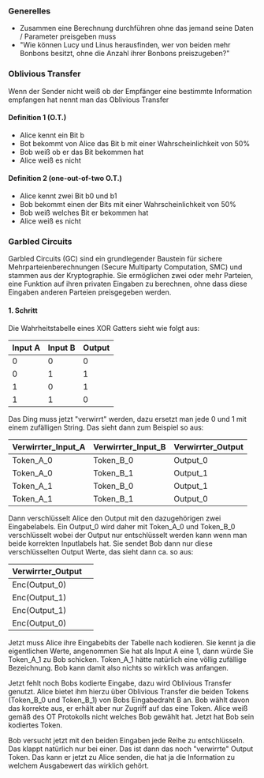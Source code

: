 ### Generelles

- Zusammen eine Berechnung durchführen ohne das jemand seine Daten / Parameter preisgeben muss
- "Wie können Lucy und Linus herausfinden, wer von beiden mehr Bonbons besitzt, ohne die Anzahl ihrer Bonbons preiszugeben?"
### Oblivious Transfer

Wenn der Sender nicht weiß ob der Empfänger eine bestimmte Information empfangen hat nennt man das Oblivious Transfer
#### Definition 1 (O.T.)

- Alice kennt ein Bit b
- Bot bekommt von Alice das Bit b mit einer Wahrscheinlichkeit von 50%
- Bob weiß ob er das Bit bekommen hat
- Alice weiß es nicht
#### Definition 2 (one-out-of-two O.T.)

- Alice kennt zwei Bit b0 und b1
- Bob bekommt einen der Bits mit einer Wahrscheinlichkeit von 50%
- Bob weiß welches Bit er bekommen hat
- Alice weiß es nicht
### Garbled Circuits

Garbled Circuits (GC) sind ein grundlegender Baustein für sichere Mehrparteienberechnungen (Secure Multiparty Computation, SMC) und stammen aus der Kryptographie. Sie ermöglichen zwei oder mehr Parteien, eine Funktion auf ihren privaten Eingaben zu berechnen, ohne dass diese Eingaben anderen Parteien preisgegeben werden.
#### 1. Schritt

Die Wahrheitstabelle eines XOR Gatters sieht wie folgt aus:

| Input A | Input B | Output |
| ------- | ------- | ------ |
| 0       | 0       | 0      |
| 0       | 1       | 1      |
| 1       | 0       | 1      |
| 1       | 1       | 0      |

Das Ding muss jetzt "verwirrt" werden, dazu ersetzt man jede 0 und 1 mit einem zufälligen String. Das sieht dann zum Beispiel so aus:

| Verwirrter_Input_A | Verwirrter_Input_B | Verwirrter_Output |
| ------- | ------- | ------ |
| Token_A_0       | Token_B_0       | Output_0      |
| Token_A_0       | Token_B_1       | Output_1      |
| Token_A_1       | Token_B_0       | Output_1      |
| Token_A_1       | Token_B_1       | Output_0      |

Dann verschlüsselt Alice den Output mit den dazugehörigen zwei Eingabelabels. Ein Output_0 wird daher mit Token_A_0 und Token_B_0 verschlüsselt wobei der Output nur entschlüsselt werden kann wenn man beide korrekten Inputlabels hat. Sie sendet Bob dann nur diese verschlüsselten Output Werte, das sieht dann ca. so aus:

| Verwirrter_Output |     | 
| ----------------- | --- |
| Enc(Output_0)     |     |
| Enc(Output_1)     |     |
| Enc(Output_1)     |     |
| Enc(Output_0)     |     |

Jetzt muss Alice ihre Eingabebits der Tabelle nach kodieren. Sie kennt ja die eigentlichen Werte, angenommen Sie hat als Input A eine 1, dann würde Sie Token_A_1 zu Bob schicken. Token_A_1 hätte natürlich eine völlig zufällige Bezeichnung. Bob kann damit also nichts so wirklich was anfangen.

Jetzt fehlt noch Bobs kodierte Eingabe, dazu wird Oblivious Transfer genutzt. Alice bietet ihm hierzu über Oblivious Transfer die beiden Tokens (Token_B_0 und Token_B_1) von Bobs Eingabedraht B an. Bob wählt davon das korrekte aus, er erhält aber nur Zugriff auf das eine Token. Alice weiß gemäß des OT Protokolls nicht welches Bob gewählt hat. Jetzt hat Bob sein kodiertes Token.

Bob versucht jetzt mit den beiden Eingaben jede Reihe zu entschlüsseln. Das klappt natürlich nur bei einer. Das ist dann das noch "verwirrte" Output Token. Das kann er jetzt zu Alice senden, die hat ja die Information zu welchem Ausgabewert das wirklich gehört.
